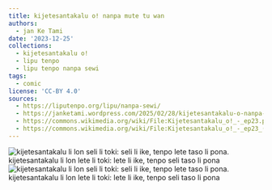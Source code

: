 ```yaml
---
title: kijetesantakalu o! nanpa mute tu wan
authors:
  - jan Ke Tami
date: '2023-12-25'
collections:
  - kijetesantakalu o!
  - lipu tenpo
  - lipu tenpo nanpa sewi
tags:
  - comic
license: 'CC-BY 4.0'
sources:
  - https://liputenpo.org/lipu/nanpa-sewi/
  - https://janketami.wordpress.com/2025/02/28/kijetesantakalu-o-nanpa-mute-tu-wan/
  - https://commons.wikimedia.org/wiki/File:Kijetesantakalu_o!_-_ep23.png
  - https://commons.wikimedia.org/wiki/File:Kijetesantakalu_o!_-_ep23_(sitelen_pona).png
---
```


![kijetesantakalu li lon seli li toki: seli li ike, tenpo lete taso li pona. kijetesantakalu li lon lete li toki: lete li ike, tenpo seli taso li pona](https://upload.wikimedia.org/wikipedia/commons/b/b4/Kijetesantakalu_o%21_-_ep23.png)
![kijetesantakalu li lon seli li toki: seli li ike, tenpo lete taso li pona. kijetesantakalu li lon lete li toki: lete li ike, tenpo seli taso li pona](https://upload.wikimedia.org/wikipedia/commons/0/05/Kijetesantakalu_o%21_-_ep23_%28sitelen_pona%29.png)